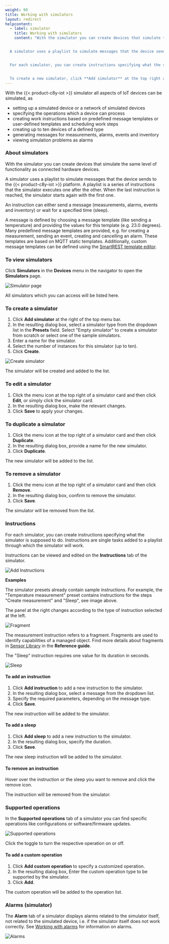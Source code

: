 ```yaml
---
weight: 90
title: Working with simulators
layout: redirect
helpcontent:
  - label: simulator
    title: Working with simulators
    content: "With the simulator you can create devices that simulate the same level of functionality as connected hardware devices.


  A simulator uses a playlist to simulate messages that the device sends to the Cumulocity IoT platform. A playlist is a series of instructions that the simulator executes one after the other. An instruction can either send a message (measurements, alarms, events, and inventory) or wait for a specified time (sleep).


  For each simulator, you can create instructions specifying what the simulator is supposed to do.


  To create a new simulator, click **Add simulator** at the top right and follow the instructions in the *Device Management > Simulator* section in the *User guide*."
---
```


With the {{< product-c8y-iot >}} simulator all aspects of IoT devices can be simulated, as

* setting up a simulated device or a network of simulated devices
* specifying the operations which a device can process
* creating work instructions based on predefined message templates or user-defined templates and scheduling work steps
* creating up to ten devices of a defined type
* generating messages for measurements, alarms, events and inventory
* viewing simulation problems as alarms

### About simulators

With the simulator you can create devices that simulate the same level of functionality as connected hardware devices.

A simulator uses a playlist to simulate messages that the device sends to the {{< product-c8y-iot >}} platform. A playlist is a series of instructions that the simulator executes one after the other. When the last instruction is reached, the simulator starts again with the first one.

An instruction can either send a message (measurements, alarms, events and inventory) or wait for a specified time (sleep).

A message is defined by choosing a message template (like sending a temperature) and providing the values for this template (e.g. 23.0 degrees). Many predefined message templates are provided, e.g. for creating a measurement, sending an event, creating and cancelling an alarm. These templates are based on MQTT static templates. Additionally, custom message templates can be defined using the [SmartREST template editor](#smartrest-templates).

### To view simulators

Click **Simulators** in the **Devices** menu in the navigator to open the **Simulators** page.

<img src="/images/users-guide/DeviceManagement/devmgmt-simulator.png" alt="Simulator page">

All simulators which you can access will be listed here.

### To create a simulator

1. Click **Add simulator** at the right of the top menu bar.
2. In the resulting dialog box, select a simulator type from the dropdown list in the **Presets** field. Select "Empty simulator" to create a simulator from scratch or select one of the sample simulators.
3. Enter a name for the simulator.
4. Select the number of instances for this simulator (up to ten).
5. Click **Create**.

<img src="/images/users-guide/DeviceManagement/devmgmt-simulator-add.png" alt="Create simulator">

The simulator will be created and added to the list.

### To edit a simulator

1. Click the menu icon at the top right of a simulator card and then click **Edit**, or simply click the simulator card.
2. In the resulting dialog box, make the relevant changes.
3. Click **Save** to apply your changes.

### To duplicate a simulator

1. Click the menu icon at the top right of a simulator card and then click **Duplicate**.
2. In the resulting dialog box, provide a name for the new simulator.
3. Click **Duplicate**.

The new simulator will be added to the list.

### To remove a simulator

1. Click the menu icon at the top right of a simulator card and then click **Remove**.
2. In the resulting dialog box, confirm to remove the simulator.
3. Click **Save**.

The simulator will be removed from the list.

### Instructions

For each simulator, you can create instructions specifying what the simulator is supposed to do. Instructions are single tasks added to a playlist through which the simulator will work.

Instructions can be viewed and edited on the **Instructions** tab of the simulator.

![Add Instructions](/images/users-guide/DeviceManagement/devmgmt-simulator-instructions.png)

**Examples**

The simulator presets already contain sample instructions. For example, the "Temperature measurement" preset contains instructions for the steps "Create measurement" and "Sleep", see image above.

The panel at the right changes according to the type of instruction selected at the left.

![Fragment](/images/users-guide/DeviceManagement/devmgmt-simulator-fragment.png)

The measurement instruction refers to a fragment. Fragments are used to identify capabilities of a managed object. Find more details about fragments in [Sensor Library](/reference/sensor-library/) in the **Reference guide**.

The "Sleep" instruction requires one value for its duration in seconds.

![Sleep](/images/users-guide/DeviceManagement/devmgmt-simulator-sleep.png)

#### To add an instruction

1. Click **Add instruction** to add a new instruction to the simulator.
2.  In the resulting dialog box, select a message from the dropdown list.
3. Specify the required parameters, depending on the message type.
3. Click **Save**.

The new instruction will be added to the simulator.

#### To add a sleep

1. Click **Add sleep** to add a new instruction to the simulator.
3. In the resulting dialog box, specify the duration.
3. Click **Save**.

The new sleep instruction will be added to the simulator.

#### To remove an instruction

Hover over the instruction or the sleep you want to remove and click the remove icon.

The instruction will be removed from the simulator.

### Supported operations

In the **Supported operations** tab of a simulator you can find specific operations like configurations or software/firmware updates.

![Supported operations](/images/users-guide/DeviceManagement/devmgmt-simulator-supported-operations.png)

Click the toggle to turn the respective operation on or off.

#### To add a custom operation

1. Click **Add custom operation** to specify a customized operation.
2. In the resulting dialog box, Enter the custom operation type to be supported by the simulator.
3. Click **Add**.

The custom operation will be added to the operation list.

### Alarms (simulator)

The **Alarm** tab of a simulator displays alarms related to the simulator itself, not related to the simulated device, i.e. if the simulator itself does not work correctly. See [Working with alarms](/users-guide/device-management/#alarm-monitoring) for information on alarms.

![Alarms](/images/users-guide/DeviceManagement/devmgmt-simulator-alarm.png)
